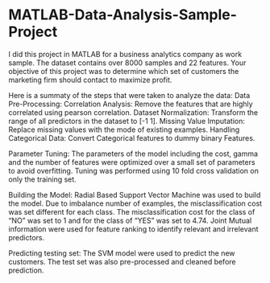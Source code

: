 # MATLAB-Data-Analysis-Sample-Project
I did this project in MATLAB for a business analytics company as work sample. The dataset contains over 8000 samples and 22 features. Your objective of this project was to determine which set of customers the marketing firm should contact to maximize profit. 

Here is a summaty of the steps that were taken to analyze the data:
Data Pre-Processing:
  Correlation Analysis: Remove the features that are highly correlated using pearson correlation. 
  Dataset Normalization: Transform the range of all predictors in the dataset to [-1 1].
  Missing Value Imputation: Replace missing values with the mode of existing examples. 
  Handling Categorical Data: Convert Categorical features to dummy binary Features.
  
Parameter Tuning:
The parameters of the model including the cost, gamma and the number of features were optimized over a small set of parameters to avoid overfitting. 
Tuning was performed using 10 fold cross validation on only the training set.

Building the Model:
Radial Based Support Vector Machine was used to build the model. 
Due to imbalance number of examples, the misclassification cost was set different for each class. The misclassification cost for the class of “NO” was set to 1 and for the class of “YES” was set to 4.74. 
Joint Mutual information were used for feature ranking to identify relevant and irrelevant predictors.

Predicting testing set:
The SVM model were used to predict the new customers. 
The test set was also pre-processed and cleaned before prediction. 












